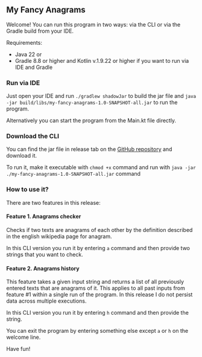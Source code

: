 ## My Fancy Anagrams

Welcome! You can run this program in two ways: via the CLI or via the Gradle build from your IDE.

Requirements:

- Java 22 or
- Gradle 8.8 or higher and Kotlin v.1.9.22 or higher if you want to run via IDE and Gradle

### Run via IDE

Just open your IDE and run `./gradlew shadowJar` to build the jar file and
`java -jar build/libs/my-fancy-anagrams-1.0-SNAPSHOT-all.jar` to run the program.

Alternatively you can start the program from the Main.kt file directly.

### Download the CLI

You can find the jar file in release tab on
the [GitHub repository](https://github.com/vovapasko/my-fancy-anagrams/releases/download/v1.0/my-fancy-anagrams-1.0-SNAPSHOT-all.jar)
and download it.

To run it, make it executable with `chmod +x` command and run with `java -jar ./my-fancy-anagrams-1.0-SNAPSHOT-all.jar`
command

### How to use it?

There are two features in this release:

#### Feature 1. Anagrams checker

Checks if two texts are anagrams of each other by the definition described in the english wikipedia page for
anagram.

In this CLI version you run it by entering `a` command and then provide two strings that you want to check.

#### Feature 2. Anagrams history

This feature takes a given input string and returns a list of all previously
entered texts that are anagrams of it.
This applies to all past inputs from feature #1 within a single run of the
program. In this release I do not persist data across multiple executions.

In this CLI version you run it by entering `h` command and then provide the string.

You can exit the program by entering something else except `a` or `h` on the welcome line. 

Have fun! 



